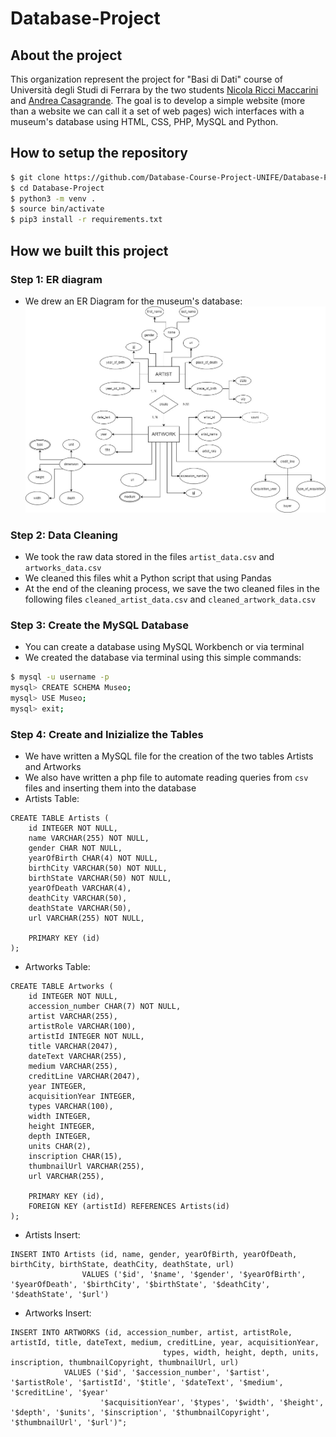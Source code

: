 # Database-Project

## About the project
This organization represent the project for "Basi di Dati" course of Università degli Studi di Ferrara by the two students [Nicola Ricci Maccarini](https://github.com/nicolariccimaccarini) and [Andrea Casagrande](https://github.com/casagra]).
The goal is to develop a simple website (more than a website we can call it a set of web pages) wich interfaces with a museum's database using HTML, CSS, PHP, MySQL and Python.

## How to setup the repository
```zsh
$ git clone https://github.com/Database-Course-Project-UNIFE/Database-Project
$ cd Database-Project
$ python3 -m venv .
$ source bin/activate
$ pip3 install -r requirements.txt
```

## How we built this project
### Step 1: ER diagram
- We drew an ER Diagram for the museum's database:
![](ER-diagram/er.jpg)

### Step 2: Data Cleaning
- We took the raw data stored in the files `artist_data.csv` and `artworks_data.csv`
- We cleaned this files whit a Python script that using Pandas 
- At the end of the cleaning process, we save the two cleaned files in the following files `cleaned_artist_data.csv` and `cleaned_artwork_data.csv` 

### Step 3: Create the MySQL Database
- You can create a database using MySQL Workbench or via terminal
- We created the database via terminal using this simple commands:
```zsh
$ mysql -u username -p 
mysql> CREATE SCHEMA Museo;
mysql> USE Museo;
mysql> exit;
```

### Step 4: Create and Inizialize the Tables
- We have written a MySQL file for the creation of the two tables Artists and Artworks
- We also have written a php file to automate reading queries from `csv` files and inserting them into the database
- Artists Table:
```MySQL
CREATE TABLE Artists (
	id INTEGER NOT NULL,
    name VARCHAR(255) NOT NULL,
    gender CHAR NOT NULL,
    yearOfBirth CHAR(4) NOT NULL,
    birthCity VARCHAR(50) NOT NULL,
    birthState VARCHAR(50) NOT NULL,
    yearOfDeath VARCHAR(4),
    deathCity VARCHAR(50),
    deathState VARCHAR(50),
    url VARCHAR(255) NOT NULL,
    
    PRIMARY KEY (id)
);
```
- Artworks Table:
```MySQL
CREATE TABLE Artworks (
    id INTEGER NOT NULL,
    accession_number CHAR(7) NOT NULL,
    artist VARCHAR(255),
    artistRole VARCHAR(100),
    artistId INTEGER NOT NULL,
    title VARCHAR(2047),
    dateText VARCHAR(255),
    medium VARCHAR(255),
    creditLine VARCHAR(2047),
    year INTEGER,
    acquisitionYear INTEGER,
    types VARCHAR(100),
    width INTEGER,
    height INTEGER,
    depth INTEGER,
    units CHAR(2),
    inscription CHAR(15),
    thumbnailUrl VARCHAR(255),
    url VARCHAR(255),
    
    PRIMARY KEY (id),
    FOREIGN KEY (artistId) REFERENCES Artists(id)
);
```

- Artists Insert:
```MySQL
INSERT INTO Artists (id, name, gender, yearOfBirth, yearOfDeath, birthCity, birthState, deathCity, deathState, url)
                VALUES ('$id', '$name', '$gender', '$yearOfBirth', '$yearOfDeath', '$birthCity', '$birthState', '$deathCity', '$deathState', '$url')
```

- Artworks Insert:
```MySQL
INSERT INTO ARTWORKS (id, accession_number, artist, artistRole, artistId, title, dateText, medium, creditLine, year, acquisitionYear, 
                                  types, width, height, depth, units, inscription, thumbnailCopyright, thumbnailUrl, url)
            VALUES ('$id', '$accession_number', '$artist', '$artistRole', '$artistId', '$title', '$dateText', '$medium', '$creditLine', '$year'
                    '$acquisitionYear', '$types', '$width', '$height', '$depth', '$units', '$inscription', '$thumbnailCopyright', '$thumbnailUrl', '$url')";
```

